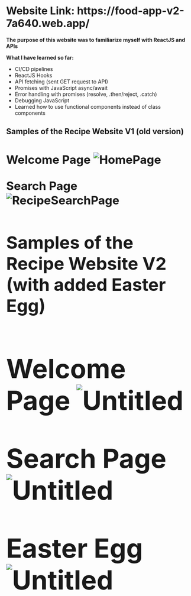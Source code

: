 <h1><strong>Website Link: https://food-app-v2-7a640.web.app/ </strong></h1>


<strong>The purpose of this website was to familiarize myself with ReactJS and APIs</strong>



<strong>What I have learned so far:</strong>

<ul>
<li>CI/CD pipelines</li>

<li>ReactJS Hooks</li>

<li>API fetching (sent GET request to API)</li>

<li>Promises with JavaScript async/await</li>

<li>Error handling with promises (resolve, .then/reject, .catch)</li>

<li>Debugging JavaScript</li>

<li>Learned how to use functional components instead of class components</li>
  
</ul>

<strong><h2>Samples of the Recipe Website V1 (old version)<h2></strong>
  
<strong>Welcome Page<strong>
  ![HomePage](https://user-images.githubusercontent.com/96401568/148296760-b1917be9-67c9-48da-b934-f2b4b512cc2c.png)
  
<strong>Search Page<strong>
  ![RecipeSearchPage](https://user-images.githubusercontent.com/96401568/148296803-d6149b34-b878-4df3-88d9-a71ef3cedba7.png)
  
 <strong><h2>Samples of the Recipe Website V2 (with added Easter Egg)<h2></strong>
  <strong>Welcome Page<strong>
  ![Untitled](https://user-images.githubusercontent.com/96401568/153511926-a8f79922-170e-4753-98a8-b74a9cff5a39.png)

 <strong>Search Page<strong>
  ![Untitled](https://user-images.githubusercontent.com/96401568/153511710-9c39038c-7d34-428f-a2bb-1e7492bf2a20.png)
  
 <strong>Easter Egg<strong>
![Untitled](https://user-images.githubusercontent.com/96401568/153512044-a68d2816-3d2b-4227-8f43-1269bf2e14f3.png)
